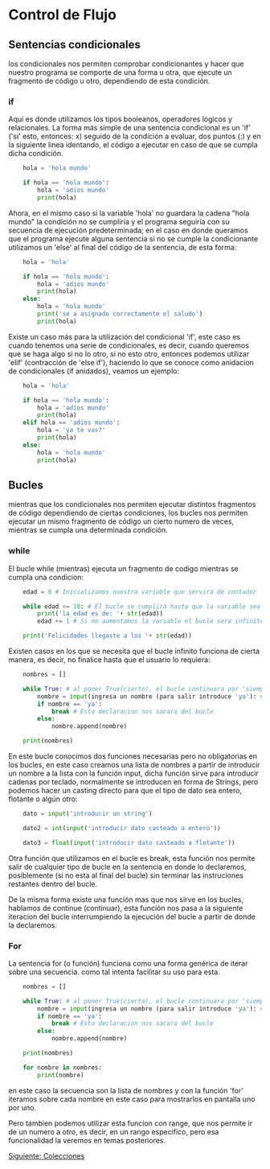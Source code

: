 # Control de Flujo
    
##    Sentencias condicionales
los condicionales nos permiten comprobar condicionantes y hacer que nuestro programa se comporte de una forma u otra, que ejecute un fragmento de código u otro, dependiendo de esta condición.

### if
Aquí es donde utilizamos los tipos booleanos, operadores lógicos y relacionales. La forma más simple de una sentencia condicional es un 'if' ('si' esto, entonces: x) seguido de la condición a evaluar, dos puntos (:) y en la siguiente linea identando, el código a ejecutar en caso de que se cumpla dicha condición.

```python
    hola = 'hola mundo'

    if hola == 'hola mundo':
        hola = 'adios mundo'    
        print(hola)        
```

Ahora, en el mismo caso si la variable 'hola' no guardara la cadena "hola mundo" la condición no se cumpliría y el programa seguiría con su secuencia de ejecución predeterminada; en el caso en donde queramos que el programa ejecute alguna sentencia si no se cumple la condicionante utilizamos un 'else' al final del código de la sentencia, de esta forma:

```python
    hola = 'hola'

    if hola == 'hola mundo':
        hola = 'adios mundo'    
        print(hola)
    else:
        hola = 'hola mundo'
        print('se a asignado correctamente el saludo')
        print(hola)
```

Existe un caso más para la utilización del condicional 'if', este caso es cuando tenemos una serie de condicionales, es decir, cuando queremos que se haga algo si no lo otro, si no esto otro, entonces podemos utilizar 'elif' (contracción de 'else if'), haciendo lo que se conoce como anidacion de condicionales (if anidados), veamos un ejemplo:

```python
    hola = 'hola'

    if hola == 'hola mundo':
        hola = 'adios mundo'    
        print(hola)
    elif hola == 'adios mundo':
        hola = 'ya te vas?'
        print(hola)
    else:
        hola = 'hola mundo'
        print(hola)
```

##    Bucles
mientras que los condicionales nos permiten ejecutar distintos fragmentos de código dependiendo de ciertas condiciones, los bucles nos permiten ejecutar un mismo fragmento de código un cierto numero de veces, mientras se cumpla una determinada condición.

### while
El bucle while (mientras) ejecuta un fragmento de codigo mientras se cumpla una condicion:

```python
    edad = 0 # Inicializamos nuestra variable que servirá de contador

    while edad <= 18: # El bucle se cumplirá hasta que la variable sea mayor a 18
        print('la edad es de: '+ str(edad))
        edad += 1 # Si no aumentamos la variable el bucle sera infinito

    print('Felicidades llegaste a los '+ str(edad))
```

Existen casos en los que se necesita que el bucle infinito funciona de cierta manera, es decir, no finalice hasta que el usuario lo requiera:

```python
    nombres = []

    while True: # al poner True(cierto), el bucle continuara por 'siempre'
        nombre = input(ingresa un nombre (para salir introduce 'ya'): # funcion para introducir por teclado
        if nombre == 'ya':
            break # Esta declaracion nos sacara del bucle
        else:
            nombre.append(nombre)

    print(nombres)
```

En este bucle conocimos dos funciones necesarias pero no obligatorias en los bucles, en este caso creamos una lista de nombres a partir de introducir un nombre a la lista con la función input, dicha función sirve para introducir cadenas por teclado, normalmente se introducen en forma de Strings, pero podemos hacer un casting directo para que el tipo de dato sea entero, flotante o algún otro:

```python
    dato = input('introducir un string')

    dato2 = int(input('introducir dato casteado a entero'))

    dato3 = float(input('introducir dato casteado a flotante'))
```

Otra función que utilizamos en el bucle es break, esta función nos permite salir de cualquier tipo de bucle en la sentencia en donde lo declaremos, posiblemente (si no esta al final del bucle) sin terminar las instruciones restantes dentro del bucle.

De la misma forma existe una función mas que nos sirve en los bucles, hablamos de continue (continuar), esta función nos pasa a la siguiente iteracion del bucle interrumpiendo la ejecución del bucle a partir de donde la declaremos.

### For
La sentencia for (o función) funciona como una forma genérica de iterar sobre una secuencia. como tal intenta facilitar su uso para esta.

```python
    nombres = []

    while True: # al poner True(cierto), el bucle continuara por 'siempre'
        nombre = input(ingresa un nombre (para salir introduce 'ya'): # funcion para introducir por teclado
        if nombre == 'ya':
            break # Esta declaracion nos sacara del bucle
        else:
            nombre.append(nombre)

    print(nombres)

    for nombre in nombres:
        print(nombre)
```

en este caso la secuencia son la lista de nombres y con la función 'for' iteramos sobre cada nombre en este caso para mostrarlos en pantalla uno por uno.

Pero tambien podemos utilizar esta funcion con range, que nos permite ir de un numero a otro, es decir, en un rango especifico, pero esa funcionalidad la veremos en temas posteriores.

[Siguiente: Colecciones](/Colecciones/Colecciones.md)